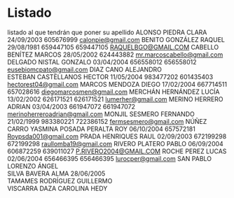 # Listado
listado al que tendrán que poner su apellido
ALONSO	PIEDRA	CLARA	24/09/2003	605676999		calonpie@gmail.com
BENITO	GONZÁLEZ	RAQUEL	29/08/1981	659447105	659447105	RAQUELBGO@GMAIL.COM
CABELLO	BENÍTEZ	MARCOS	28/05/2002		624443882	mr.marcoscabello@gmail.com
DELGADO	NISTAL	GONZALO	03/04/2004	656558012	656558012	eusebiomcpato@gmail.com
DIAZ	CANO	ALEJANDRO	
ESTEBAN	CASTELLANOS	HECTOR	11/05/2004	983477202	601435403	hectorest04@gmail.com
MARCOS	MENDOZA	DIEGO	17/02/2004	667714511	657028616	diegomarcosmen@gmail.com
MERCHÁN	HERNÁNDEZ	LUCÍA	13/02/2002	626171521	626171521	lumerher@gmail.com
MERINO	HERRERO	ADRIAN	03/04/2003	661947072	661947072	merinoherreroadrian@gmail.com
MONJIL	SESMERO	FERNANDO	21/02/1999	983380221	722386152	fermsesmero@gmail.com
NÚÑEZ	CARRO	YASMINA	
POSADA	PERALTA	ROY	06/10/2004		657572181	Roypsda001@gmail.com
PRADA	HENRIQUES	RAUL	02/09/2003	672199298	672199298	raullomba19@gmail.com
RIVERO	PLATERO	PABLO	06/09/2004	606872259	639011027	P.RIVERO2004@GMAIL.COM
ROCHE	PEREZ	LUCAS	02/06/2004	656466395	656466395	lurocper@gmail.com
SAN PABLO	LORENZO	ÁNGEL	
SILVA	BAVERA	ALMA	28/06/2005	
TAMAMES	RODRÍGUEZ	GUILLERMO	
VISCARRA	DAZA	CAROLINA HEDY	
